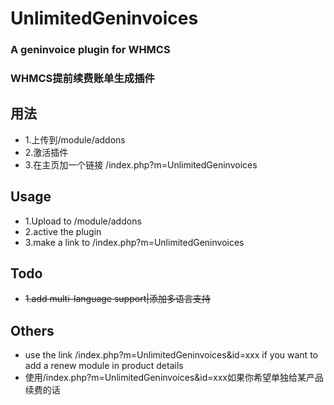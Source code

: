 # UnlimitedGeninvoices
### A geninvoice plugin for WHMCS
### WHMCS提前续费账单生成插件

## 用法
* 1.上传到/module/addons
* 2.激活插件
* 3.在主页加一个链接 /index.php?m=UnlimitedGeninvoices

## Usage
* 1.Upload to /module/addons
* 2.active the plugin
* 3.make a link to /index.php?m=UnlimitedGeninvoices

## Todo
* ~~1.add multi-language support|添加多语言支持~~

## Others
* use the link /index.php?m=UnlimitedGeninvoices&id=xxx if you want to add a renew module in product details
* 使用/index.php?m=UnlimitedGeninvoices&id=xxx如果你希望单独给某产品续费的话